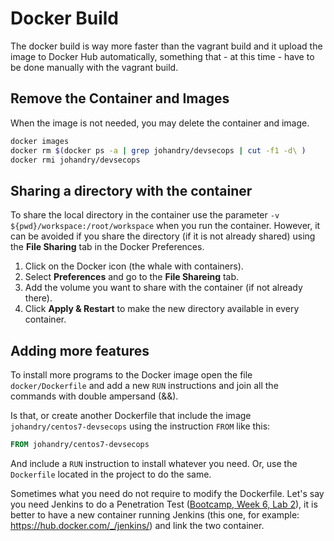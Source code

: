 # Docker Build

The docker build is way more faster than the vagrant build and it upload the image to Docker Hub automatically, something that - at this time - have to be done manually with the vagrant build.

## Remove the Container and Images
When the image is not needed, you may delete the container and image.

```bash
docker images
docker rm $(docker ps -a | grep johandry/devsecops | cut -f1 -d\ )
docker rmi johandry/devsecops
```

## Sharing a directory with the container
To share the local directory in the container use the parameter `-v ${pwd}/workspace:/root/workspace` when you run the container. However, it can be avoided if you share the directory (if it is not already shared) using the __File Sharing__ tab in the Docker Preferences.

  1. Click on the Docker icon (the whale with containers).
  1. Select __Preferences__ and go to the __File Shareing__ tab.
  1. Add the volume you want to share with the container (if not already there).
  1. Click __Apply & Restart__ to make the new directory available in every container.

## Adding more features
To install more programs to the Docker image open the file `docker/Dockerfile` and add a new `RUN` instructions and join all the commands with double ampersand (&&).

Is that, or create another Dockerfile that include the image `johandry/centos7-devsecops` using the instruction `FROM` like this:

```dockerfile
FROM johandry/centos7-devsecops
```

And include a `RUN` instruction to install whatever you need. Or, use the `Dockerfile` located in the project to do the same.

Sometimes what you need do not require to modify the Dockerfile. Let's say you need Jenkins to do a Penetration Test ([Bootcamp, Week 6, Lab 2](https://github.com/devsecops/bootcamp/blob/3db7df6bf74dbe0bd9d5f5b4b1a4843c8d257bb4/Week-6/labs/LAB-2.md)), it is better to have a new container running Jenkins (this one, for example: https://hub.docker.com/_/jenkins/) and link the two container.

